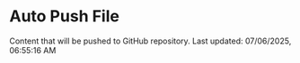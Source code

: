 # Auto Push File

Content that will be pushed to GitHub repository.
Last updated: 07/06/2025, 06:55:16 AM